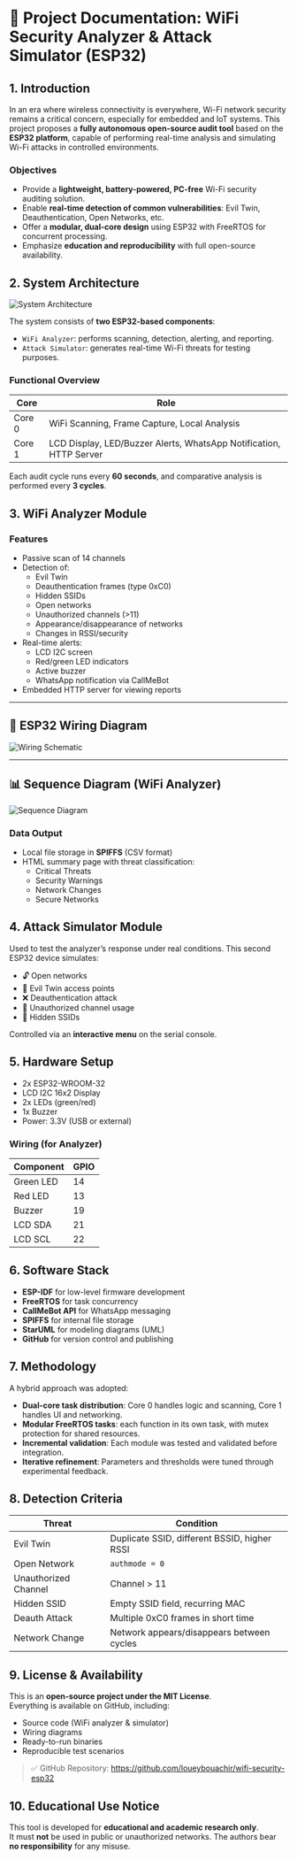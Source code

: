 # 📘 Project Documentation: WiFi Security Analyzer & Attack Simulator (ESP32)

## 1. Introduction

In an era where wireless connectivity is everywhere, Wi-Fi network security remains a critical concern, especially for embedded and IoT systems. This project proposes a **fully autonomous open-source audit tool** based on the **ESP32 platform**, capable of performing real-time analysis and simulating Wi-Fi attacks in controlled environments.

### Objectives

- Provide a **lightweight, battery-powered, PC-free** Wi-Fi security auditing solution.
- Enable **real-time detection of common vulnerabilities**: Evil Twin, Deauthentication, Open Networks, etc.
- Offer a **modular, dual-core design** using ESP32 with FreeRTOS for concurrent processing.
- Emphasize **education and reproducibility** with full open-source availability.

## 2. System Architecture

![System Architecture](./assets/architecture-diagram.png)

The system consists of **two ESP32-based components**:

- `WiFi Analyzer`: performs scanning, detection, alerting, and reporting.
- `Attack Simulator`: generates real-time Wi-Fi threats for testing purposes.

### Functional Overview

| Core | Role |
|------|------|
| Core 0 | WiFi Scanning, Frame Capture, Local Analysis |
| Core 1 | LCD Display, LED/Buzzer Alerts, WhatsApp Notification, HTTP Server |

Each audit cycle runs every **60 seconds**, and comparative analysis is performed every **3 cycles**.



## 3. WiFi Analyzer Module

### Features

- Passive scan of 14 channels
- Detection of:
  - Evil Twin
  - Deauthentication frames (type 0xC0)
  - Hidden SSIDs
  - Open networks
  - Unauthorized channels (>11)
  - Appearance/disappearance of networks
  - Changes in RSSI/security
- Real-time alerts:
  - LCD I2C screen
  - Red/green LED indicators
  - Active buzzer
  - WhatsApp notification via CallMeBot
- Embedded HTTP server for viewing reports

---

## 🔌 ESP32 Wiring Diagram

![Wiring Schematic](./assets/SchemaESP32.png)

---

## 📊 Sequence Diagram (WiFi Analyzer)

![Sequence Diagram](./assets/sequances-diagram.png)

### Data Output

- Local file storage in **SPIFFS** (CSV format)
- HTML summary page with threat classification:
  - Critical Threats
  - Security Warnings
  - Network Changes
  - Secure Networks

## 4. Attack Simulator Module

Used to test the analyzer’s response under real conditions. This second ESP32 device simulates:

- 🔓 Open networks
- 📶 Evil Twin access points
- ❌ Deauthentication attack
- 📡 Unauthorized channel usage
- 🙈 Hidden SSIDs

Controlled via an **interactive menu** on the serial console.

## 5. Hardware Setup

- 2x ESP32-WROOM-32
- LCD I2C 16x2 Display
- 2x LEDs (green/red)
- 1x Buzzer
- Power: 3.3V (USB or external)

### Wiring (for Analyzer)

| Component       | GPIO |
|----------------|------|
| Green LED      | 14   |
| Red LED        | 13   |
| Buzzer         | 19   |
| LCD SDA        | 21   |
| LCD SCL        | 22   |

## 6. Software Stack

- **ESP-IDF** for low-level firmware development
- **FreeRTOS** for task concurrency
- **CallMeBot API** for WhatsApp messaging
- **SPIFFS** for internal file storage
- **StarUML** for modeling diagrams (UML)
- **GitHub** for version control and publishing

## 7. Methodology

A hybrid approach was adopted:
- **Dual-core task distribution**: Core 0 handles logic and scanning, Core 1 handles UI and networking.
- **Modular FreeRTOS tasks**: each function in its own task, with mutex protection for shared resources.
- **Incremental validation**: Each module was tested and validated before integration.
- **Iterative refinement**: Parameters and thresholds were tuned through experimental feedback.

## 8. Detection Criteria

| Threat              | Condition |
|---------------------|-----------|
| Evil Twin           | Duplicate SSID, different BSSID, higher RSSI |
| Open Network        | `authmode = 0` |
| Unauthorized Channel| Channel > 11 |
| Hidden SSID         | Empty SSID field, recurring MAC |
| Deauth Attack       | Multiple 0xC0 frames in short time |
| Network Change      | Network appears/disappears between cycles |

## 9. License & Availability

This is an **open-source project under the MIT License**.  
Everything is available on GitHub, including:
- Source code (WiFi analyzer & simulator)
- Wiring diagrams
- Ready-to-run binaries
- Reproducible test scenarios

> ✅ GitHub Repository: https://github.com/loueybouachir/wifi-security-esp32

## 10. Educational Use Notice

This tool is developed for **educational and academic research only**.  
It must **not** be used in public or unauthorized networks. The authors bear **no responsibility** for any misuse.
